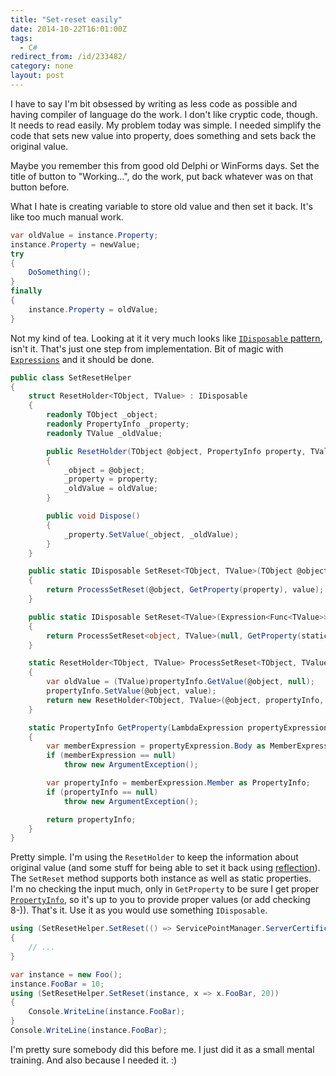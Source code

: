 ```yaml
---
title: "Set-reset easily"
date: 2014-10-22T16:01:00Z
tags:
  - C#
redirect_from: /id/233482/
category: none
layout: post
---
```

I have to say I'm bit obsessed by writing as less code as possible and having compiler of language do the work. I don't like cryptic code, though. It needs to read easily. My problem today was simple. I needed simplify the code that sets new value into property, does something and sets back the original value.

Maybe you remember this from good old Delphi or WinForms days. Set the title of button to "Working...", do the work, put back whatever was on that button before.

<!-- excerpt -->

What I hate is creating variable to store old value and then set it back. It's like too much manual work. 

```csharp
var oldValue = instance.Property;
instance.Property = newValue;
try
{
	DoSomething();
}
finally
{
	instance.Property = oldValue;
}
```

Not my kind of tea. Looking at it it very much looks like [`IDisposable` pattern][1], isn't it. That's just one step from implementation. Bit of magic with [`Expressions`][2] and it should be done.

```csharp
public class SetResetHelper
{
	struct ResetHolder<TObject, TValue> : IDisposable
	{
		readonly TObject _object;
		readonly PropertyInfo _property;
		readonly TValue _oldValue;

		public ResetHolder(TObject @object, PropertyInfo property, TValue oldValue)
		{
			_object = @object;
			_property = property;
			_oldValue = oldValue;
		}

		public void Dispose()
		{
			_property.SetValue(_object, _oldValue);
		}
	}

	public static IDisposable SetReset<TObject, TValue>(TObject @object, Expression<Func<TObject, TValue>> property, TValue value)
	{
		return ProcessSetReset(@object, GetProperty(property), value);
	}

	public static IDisposable SetReset<TValue>(Expression<Func<TValue>> staticProperty, TValue value)
	{
		return ProcessSetReset<object, TValue>(null, GetProperty(staticProperty), value);
	}

	static ResetHolder<TObject, TValue> ProcessSetReset<TObject, TValue>(TObject @object, PropertyInfo propertyInfo, TValue value)
	{
		var oldValue = (TValue)propertyInfo.GetValue(@object, null);
		propertyInfo.SetValue(@object, value);
		return new ResetHolder<TObject, TValue>(@object, propertyInfo, oldValue);
	}

	static PropertyInfo GetProperty(LambdaExpression propertyExpression)
	{
		var memberExpression = propertyExpression.Body as MemberExpression;
		if (memberExpression == null)
			throw new ArgumentException();

		var propertyInfo = memberExpression.Member as PropertyInfo;
		if (propertyInfo == null)
			throw new ArgumentException();

		return propertyInfo;
	}
}
```

Pretty simple. I'm using the `ResetHolder` to keep the information about original value (and some stuff for being able to set it back using [reflection][3]). The `SetReset` method supports both instance as well as static properties. I'm no checking the input much, only in `GetProperty` to be sure I get proper [`PropertyInfo`][4], so it's up to you to provide proper values (or add checking 8-)). That's it. Use it as you would use something `IDisposable`.

```csharp
using (SetResetHelper.SetReset(() => ServicePointManager.ServerCertificateValidationCallback, delegate { return true; }))
{
	// ...
}
```  

```csharp
var instance = new Foo();
instance.FooBar = 10;
using (SetResetHelper.SetReset(instance, x => x.FooBar, 20))
{
	Console.WriteLine(instance.FooBar);
}
Console.WriteLine(instance.FooBar);
```

I'm pretty sure somebody did this before me. I just did it as a small mental training. And also because I needed it. :)     

[1]: http://msdn.microsoft.com/en-us/library/b1yfkh5e(v=vs.110).aspx
[2]: http://msdn.microsoft.com/en-us/library/system.linq.expressions(v=vs.110).aspx
[3]: http://en.wikipedia.org/wiki/Reflection_(computer_programming)
[4]: http://msdn.microsoft.com/en-us/library/system.reflection.propertyinfo(v=vs.110).aspx